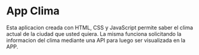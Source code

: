 # App Clima

  Esta aplicacion creada con HTML, CSS y JavaScript permite saber el clima actual de la ciudad que usted quiera. La misma funciona solicitando la informacion del clima mediante una API para luego ser visualizada en la APP.


